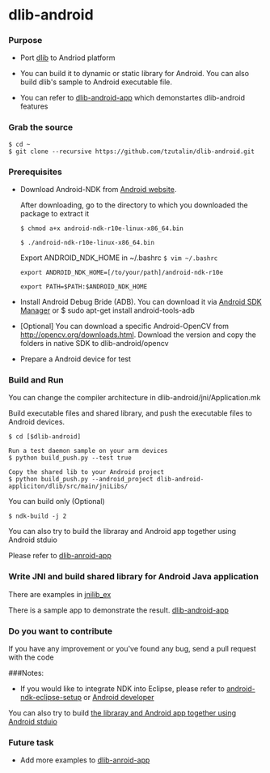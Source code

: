 # dlib-android

### Purpose
* Port [dlib](http://dlib.net/) to Andriod platform

* You can build it to dynamic or static library for Android. You can also build dlib's sample to Android executable file.

* You can refer to [dlib-android-app](https://github.com/tzutalin/dlib-android-app) which demonstartes dlib-android features

### Grab the source

    $ cd ~
    $ git clone --recursive https://github.com/tzutalin/dlib-android.git

### Prerequisites
* Download Android-NDK from [Android website](https://developer.android.com/ndk/downloads/index.html).

	 After downloading, go to the directory to which you downloaded the package to extract it

	 `$ chmod a+x android-ndk-r10e-linux-x86_64.bin`

	 `$ ./android-ndk-r10e-linux-x86_64.bin`

	 Export ANDROID_NDK_HOME in ~/.bashrc
     `$ vim ~/.bashrc`

	`export ANDROID_NDK_HOME=[/to/your/path]/android-ndk-r10e`

    `export PATH=$PATH:$ANDROID_NDK_HOME`

* Install Android Debug Bride (ADB). You can download it via [Android SDK Manager](https://developer.android.com/sdk/installing/index.html) or $ sudo apt-get install android-tools-adb

* [Optional] You can download a specific Android-OpenCV from http://opencv.org/downloads.html.  Download the version and copy the folders in native SDK to dlib-android/opencv

* Prepare a Android device for test

### Build and Run
You can change the compiler architecture in dlib-android/jni/Application.mk

Build executable files and shared library, and push the executable files to Android devices. 

    $ cd [$dlib-android]
    
    Run a test daemon sample on your arm devices
    $ python build_push.py --test true
    
    Copy the shared lib to your Android project
    $ python build_push.py --android_project dlib-android-appliciton/dlib/src/main/jniLibs/

You can build only (Optional)

	$ ndk-build -j 2

You can also try to build the libraray and Android app together using Android stduio

Please refer to [dlib-anroid-app](https://github.com/tzutalin/dlib-android-app)

### Write JNI and build shared library for Android Java application
There are examples in [jnilib_ex](https://github.com/tzutalin/dlib-android/tree/master/jni/jnilib_ex)

There is a sample app to demonstrate the result. [dlib-android-app](https://github.com/tzutalin/dlib-android-app) 

### Do you want to contribute
 If you have any improvement or you've found any bug, send a pull request with the code 


###Notes:
* If you would like to integrate NDK into Eclipse, please refer to [android-ndk-eclipse-setup](http://tzutalin.blogspot.tw/2015/08/android-ndk-eclipse-setup.html) or [Android developer](https://developer.android.com/ndk/guides/ndk-build.html)

You can also try to build [the libraray and Android app together using Android stduio](https://github.com/tzutalin/dlib-android-app)

### Future task
* Add more examples to [dlib-anroid-app](https://github.com/tzutalin/dlib-android-app)
